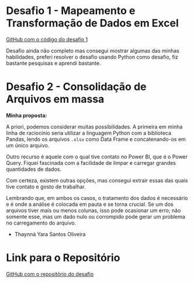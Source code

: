 # Desafio 1 - Mapeamento e Transformação de Dados em Excel


[GitHub com o código do desafio 1](https://github.com/thaynnayara/Desafio_InHire/blob/main/etl_Dados.py)

Desafio ainda não completo mas consegui mostrar algumas das minhas habilidades, preferi resolver o desafio usando Python como desafio, fiz bastante pesquisas e aprendi bastante.

# Desafio 2 - Consolidação de Arquivos em massa

**Minha proposta:**

A priori, podemos considerar muitas possibilidades. A primeira em minha linha de raciocínio seria utilizar a linguagem Python com a biblioteca Pandas, lendo os arquivos `.xlsx` como Data Frame e concatenando-os em um único arquivo.

Outro recurso é aquele com o qual tive contato no Power BI, que é o Power Query. Fiquei fascinada com a facilidade de limpar e carregar grandes quantidades de dados.

Com certeza, existem outras opções, mas consegui extrair essas das quais tive contato e gosto de trabalhar.

Lembrando que, em ambos os casos, o tratamento dos dados é necessário e é onde a análise é colocada em pauta e se torna crucial. Se um dos arquivos tiver mais ou menos colunas, isso pode ocasionar um erro; não somente esse, mas um dado nulo ou corrompido pode gerar um problema no carregamento do arquivo.

- Thaynná Yara Santos Oliveira

# Link para o Repositório

[GitHub com o repositório do desafio](https://github.com/thaynnayara/Desafio_InHiresitório)
 
